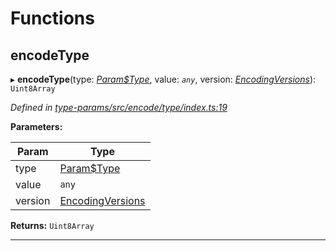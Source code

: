 

# Functions

<a id="encodetype"></a>

##  encodeType

▸ **encodeType**(type: *[Param$Type](_type_params_src_types_d_.md#param_type)*, value: *`any`*, version: *[EncodingVersions](_type_params_src_types_d_.md#encodingversions)*): `Uint8Array`

*Defined in [type-params/src/encode/type/index.ts:19](https://github.com/polkadot-js/api/blob/ef78f2a/packages/type-params/src/encode/type/index.ts#L19)*

**Parameters:**

| Param | Type |
| ------ | ------ |
| type | [Param$Type](_type_params_src_types_d_.md#param_type) |
| value | `any` |
| version | [EncodingVersions](_type_params_src_types_d_.md#encodingversions) |

**Returns:** `Uint8Array`

___

